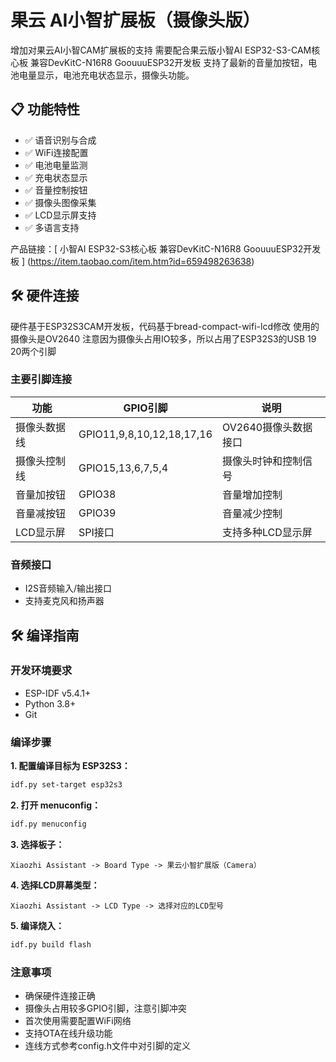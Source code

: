 # 果云 AI小智扩展板（摄像头版）

增加对果云AI小智CAM扩展板的支持
需要配合果云版小智AI ESP32-S3-CAM核心板 兼容DevKitC-N16R8 GoouuuESP32开发板
支持了最新的音量加按钮，电池电量显示，电池充电状态显示，摄像头功能。

## 📋 功能特性

- ✅ 语音识别与合成
- ✅ WiFi连接配置
- ✅ 电池电量监测
- ✅ 充电状态显示
- ✅ 音量控制按钮
- ✅ 摄像头图像采集
- ✅ LCD显示屏支持
- ✅ 多语言支持

产品链接：[ 小智AI ESP32-S3核心板 兼容DevKitC-N16R8 GoouuuESP32开发板 ] (<https://item.taobao.com/item.htm?id=659498263638>)

## 🛠️ 硬件连接

硬件基于ESP32S3CAM开发板，代码基于bread-compact-wifi-lcd修改
使用的摄像头是OV2640
注意因为摄像头占用IO较多，所以占用了ESP32S3的USB 19 20两个引脚

### 主要引脚连接

| 功能 | GPIO引脚 | 说明 |
|------|----------|------|
| 摄像头数据线 | GPIO11,9,8,10,12,18,17,16 | OV2640摄像头数据接口 |
| 摄像头控制线 | GPIO15,13,6,7,5,4 | 摄像头时钟和控制信号 |
| 音量加按钮 | GPIO38 | 音量增加控制 |
| 音量减按钮 | GPIO39 | 音量减少控制 |
| LCD显示屏 | SPI接口 | 支持多种LCD显示屏 |

### 音频接口
- I2S音频输入/输出接口
- 支持麦克风和扬声器

## 🛠️ 编译指南

### 开发环境要求
- ESP-IDF v5.4.1+
- Python 3.8+
- Git

### 编译步骤

**1. 配置编译目标为 ESP32S3：**

```bash
idf.py set-target esp32s3
```

**2. 打开 menuconfig：**

```bash
idf.py menuconfig
```

**3. 选择板子：**

```
Xiaozhi Assistant -> Board Type -> 果云小智扩展版（Camera）
```

**4. 选择LCD屏幕类型：**

```
Xiaozhi Assistant -> LCD Type -> 选择对应的LCD型号
```

**5. 编译烧入：**

```bash
idf.py build flash
```

### 注意事项
- 确保硬件连接正确
- 摄像头占用较多GPIO引脚，注意引脚冲突
- 首次使用需要配置WiFi网络
- 支持OTA在线升级功能
- 连线方式参考config.h文件中对引脚的定义